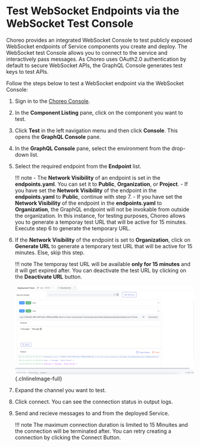 
# Test WebSocket Endpoints via the WebSocket Test Console

Choreo provides an integrated WebSocket Console to test publicly exposed WebSocket endpoints of Service components you create and deploy. The WebSocket test Console allows you to connect to the service and interactively pass messages. As Choreo uses OAuth2.0 authentication by default to secure WebSocket APIs, the GraphQL Console generates test keys to test APIs.

Follow the steps below to test a WebSocket endpoint via the WebSocket Console:

1. Sign in to the [Choreo Console](https://console.choreo.dev/).

2. In the **Component Listing** pane, click on the component you want to test.

3. Click **Test** in the left navigation menu and then click **Console**. This opens the **GraphQL Console** pane.

4. In the **GraphQL Console** pane, select the environment from the drop-down list.

5. Select the required endpoint from the **Endpoint** list.

    !!! note
        - The **Network Visibility** of an endpoint is set in the **endpoints.yaml**. You can set it to **Public**, **Organization**, or **Project**.
        - If you have set the **Network Visibility** of the endpoint in the **endpoints.yaml** to **Public**, continue with step 7. 
        - If you have set the **Network Visibility** of the endpoint in the **endpoints.yaml** to **Organization**, the GraphQL endpoint will not be invokable from outside the organization. In this instance, for testing purposes, Choreo allows you to generate a temporay test URL that will be active for 15 minutes. Execute step 6 to generate the temporary URL. 
        
6. If the **Network Visibility** of the endpoint is set to **Organization**, click on **Generate URL** to generate a temporary test URL that will be active for 15 minutes. Else, skip this step. 

    !!! note
        The temporay test URL will be available **only for 15 minutes** and it will get expired after. You can deactivate the test URL by clicking on the **Deactivate URL** button.

    ![WebSocket Console](../assets/img/testing/websocket-console.png){.cInlineImage-full}

7. Expand the channel you want to test.

8. Click connect. You can see the connection status in output logs.

9. Send and recieve messages to and from the deployed Service.
    
    !!! note
         The maximum connection duration is limited to 15 Minuites and the connection will be terminated after. You can retry creating a connection by clicking the Connect Button.
